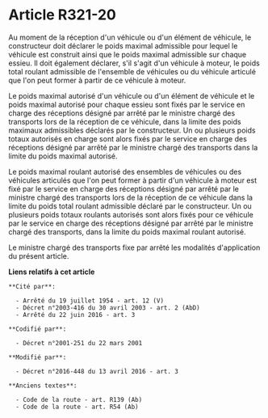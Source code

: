# Article R321-20

Au moment de la réception d'un véhicule ou d'un élément de véhicule, le constructeur doit déclarer le poids maximal
admissible pour lequel le véhicule est construit ainsi que le poids maximal admissible sur chaque essieu. Il doit également
déclarer, s'il s'agit d'un véhicule à moteur, le poids total roulant admissible de l'ensemble de véhicules ou du véhicule
articulé que l'on peut former à partir de ce véhicule à moteur. 

Le poids maximal autorisé d'un véhicule ou d'un élément de véhicule et le poids maximal autorisé pour chaque essieu sont
fixés par               le service en charge des réceptions désigné par arrêté par le ministre chargé des transports lors de
la réception de ce véhicule, dans la limite des poids maximaux admissibles déclarés par le constructeur. Un ou plusieurs
poids totaux autorisés en charge sont alors fixés par               le service en charge des réceptions désigné par arrêté
par le ministre chargé des transports dans la limite du poids maximal autorisé. 

Le poids maximal roulant autorisé des ensembles de véhicules ou des véhicules articulés que l'on peut former à partir d'un
véhicule à moteur est fixé par               le service en charge des réceptions désigné par arrêté par le ministre chargé
des transports lors de la réception de ce véhicule dans la limite du poids total roulant admissible déclaré par le
constructeur. Un ou plusieurs poids totaux roulants autorisés sont alors fixés pour ce véhicule par               le service
en charge des réceptions désigné par arrêté par le ministre chargé des transports, dans la limite du poids maximal roulant
autorisé. 

Le ministre chargé des transports fixe par arrêté les modalités d'application du présent article.

**Liens relatifs à cet article**

	**Cité par**:

	  - Arrêté du 19 juillet 1954 - art. 12 (V)
	  - Décret n°2003-416 du 30 avril 2003 - art. 2 (AbD)
	  - Arrêté du 22 juin 2016 - art. 3

	**Codifié par**:

	  - Décret n°2001-251 du 22 mars 2001

	**Modifié par**:

	  - Décret n°2016-448 du 13 avril 2016 - art. 3

	**Anciens textes**:

	  - Code de la route - art. R139 (Ab)
	  - Code de la route - art. R54 (Ab)
